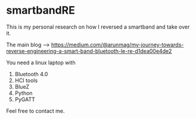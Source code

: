 # smartbandRE

This is my personal research on how I reversed a smartband and take over it. 

The main blog --> https://medium.com/@arunmag/my-journey-towards-reverse-engineering-a-smart-band-bluetooth-le-re-d1dea00e4de2

You need a linux laptop with
1. Bluetooth 4.0 
2. HCI tools
3. BlueZ 
4. Python 
5. PyGATT

Feel free to contact me. 
